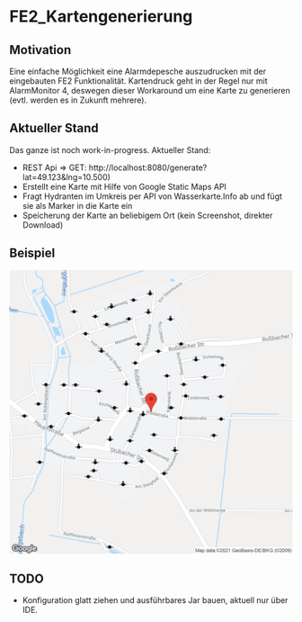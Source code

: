 # FE2_Kartengenerierung
## Motivation
Eine einfache Möglichkeit eine Alarmdepesche auszudrucken mit der eingebauten FE2 Funktionalität. Kartendruck geht in der Regel nur mit AlarmMonitor 4, deswegen dieser Workaround um eine Karte zu generieren (evtl. werden es in Zukunft mehrere).
## Aktueller Stand
Das ganze ist noch work-in-progress. Aktueller Stand: 
* REST Api => GET: http://localhost:8080/generate?lat=49.123&lng=10.500)
* Erstellt eine Karte mit Hilfe von Google Static Maps API
* Fragt Hydranten im Umkreis per API von Wasserkarte.Info ab und fügt sie als Marker in die Karte ein
* Speicherung der Karte an beliebigem Ort (kein Screenshot, direkter Download)
## Beispiel
![Alt text](/example.png?raw=true "Optional Title")
## TODO
* Konfiguration glatt ziehen und ausführbares Jar bauen, aktuell nur über IDE.
